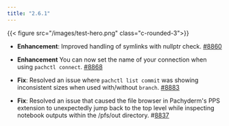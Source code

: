 ```yaml
---
title: "2.6.1"
---
```


{{< figure src="/images/test-hero.png" class="c-rounded-3">}}


- **Enhancement**: Improved handling of symlinks with nullptr check. [#8860](https://github.com/pachyderm/pachyderm/pull/8860)

- **Enhancement** You can now set the name of your connection when using `pachctl connect`. [#8868](https://github.com/pachyderm/pachyderm/pull/8868)

- **Fix**: Resolved an issue where `pachctl list commit` was showing inconsistent sizes when used with/without `branch`. [#8883](https://github.com/pachyderm/pachyderm/pull/8883)

- **Fix**: Resolved an issue that caused the file browser in Pachyderm's PPS extension to unexpectedly jump back to the top level while inspecting notebook outputs within the /pfs/out directory. #[8837](https://github.com/pachyderm/pachyderm/pull/8837)